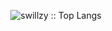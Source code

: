 
<p align="center"><img src="https://github-readme-stats.vercel.app/api/top-langs/?username=swillzy&langs_count=10&theme=tokyonight&layout=compact" alt="swillzy :: Top Langs" /></p>
